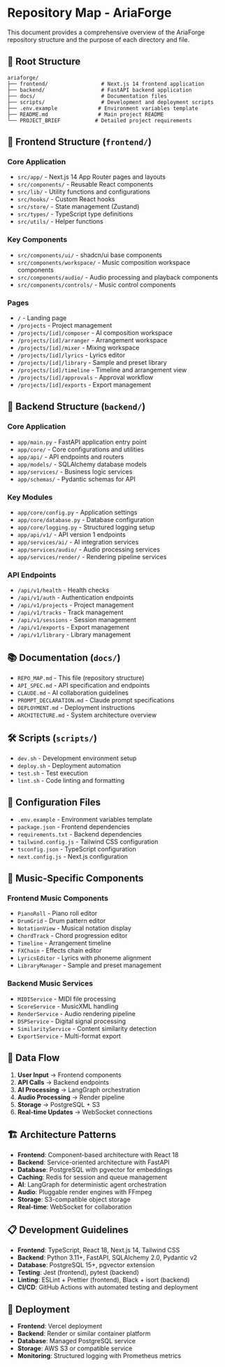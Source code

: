 # Repository Map - AriaForge

This document provides a comprehensive overview of the AriaForge repository structure and the purpose of each directory and file.

## 📁 Root Structure

```
ariaforge/
├── frontend/                 # Next.js 14 frontend application
├── backend/                  # FastAPI backend application
├── docs/                     # Documentation files
├── scripts/                  # Development and deployment scripts
├── .env.example             # Environment variables template
├── README.md                # Main project README
└── PROJECT_BRIEF           # Detailed project requirements
```

## 🎨 Frontend Structure (`frontend/`)

### Core Application
- `src/app/` - Next.js 14 App Router pages and layouts
- `src/components/` - Reusable React components
- `src/lib/` - Utility functions and configurations
- `src/hooks/` - Custom React hooks
- `src/store/` - State management (Zustand)
- `src/types/` - TypeScript type definitions
- `src/utils/` - Helper functions

### Key Components
- `src/components/ui/` - shadcn/ui base components
- `src/components/workspace/` - Music composition workspace components
- `src/components/audio/` - Audio processing and playback components
- `src/components/controls/` - Music control components

### Pages
- `/` - Landing page
- `/projects` - Project management
- `/projects/[id]/composer` - AI composition workspace
- `/projects/[id]/arranger` - Arrangement workspace
- `/projects/[id]/mixer` - Mixing workspace
- `/projects/[id]/lyrics` - Lyrics editor
- `/projects/[id]/library` - Sample and preset library
- `/projects/[id]/timeline` - Timeline and arrangement view
- `/projects/[id]/approvals` - Approval workflow
- `/projects/[id]/exports` - Export management

## 🔧 Backend Structure (`backend/`)

### Core Application
- `app/main.py` - FastAPI application entry point
- `app/core/` - Core configurations and utilities
- `app/api/` - API endpoints and routers
- `app/models/` - SQLAlchemy database models
- `app/services/` - Business logic services
- `app/schemas/` - Pydantic schemas for API

### Key Modules
- `app/core/config.py` - Application settings
- `app/core/database.py` - Database configuration
- `app/core/logging.py` - Structured logging setup
- `app/api/v1/` - API version 1 endpoints
- `app/services/ai/` - AI integration services
- `app/services/audio/` - Audio processing services
- `app/services/render/` - Rendering pipeline services

### API Endpoints
- `/api/v1/health` - Health checks
- `/api/v1/auth` - Authentication endpoints
- `/api/v1/projects` - Project management
- `/api/v1/tracks` - Track management
- `/api/v1/sessions` - Session management
- `/api/v1/exports` - Export management
- `/api/v1/library` - Library management

## 📚 Documentation (`docs/`)

- `REPO_MAP.md` - This file (repository structure)
- `API_SPEC.md` - API specification and endpoints
- `CLAUDE.md` - AI collaboration guidelines
- `PROMPT_DECLARATION.md` - Claude prompt specifications
- `DEPLOYMENT.md` - Deployment instructions
- `ARCHITECTURE.md` - System architecture overview

## 🛠️ Scripts (`scripts/`)

- `dev.sh` - Development environment setup
- `deploy.sh` - Deployment automation
- `test.sh` - Test execution
- `lint.sh` - Code linting and formatting

## 🔐 Configuration Files

- `.env.example` - Environment variables template
- `package.json` - Frontend dependencies
- `requirements.txt` - Backend dependencies
- `tailwind.config.js` - Tailwind CSS configuration
- `tsconfig.json` - TypeScript configuration
- `next.config.js` - Next.js configuration

## 🎵 Music-Specific Components

### Frontend Music Components
- `PianoRoll` - Piano roll editor
- `DrumGrid` - Drum pattern editor
- `NotationView` - Musical notation display
- `ChordTrack` - Chord progression editor
- `Timeline` - Arrangement timeline
- `FXChain` - Effects chain editor
- `LyricsEditor` - Lyrics with phoneme alignment
- `LibraryManager` - Sample and preset management

### Backend Music Services
- `MIDIService` - MIDI file processing
- `ScoreService` - MusicXML handling
- `RenderService` - Audio rendering pipeline
- `DSPService` - Digital signal processing
- `SimilarityService` - Content similarity detection
- `ExportService` - Multi-format export

## 🔄 Data Flow

1. **User Input** → Frontend components
2. **API Calls** → Backend endpoints
3. **AI Processing** → LangGraph orchestration
4. **Audio Processing** → Render pipeline
5. **Storage** → PostgreSQL + S3
6. **Real-time Updates** → WebSocket connections

## 🏗️ Architecture Patterns

- **Frontend**: Component-based architecture with React 18
- **Backend**: Service-oriented architecture with FastAPI
- **Database**: PostgreSQL with pgvector for embeddings
- **Caching**: Redis for session and queue management
- **AI**: LangGraph for deterministic agent orchestration
- **Audio**: Pluggable render engines with FFmpeg
- **Storage**: S3-compatible object storage
- **Real-time**: WebSocket for collaboration

## 📋 Development Guidelines

- **Frontend**: TypeScript, React 18, Next.js 14, Tailwind CSS
- **Backend**: Python 3.11+, FastAPI, SQLAlchemy 2.0, Pydantic v2
- **Database**: PostgreSQL 15+, pgvector extension
- **Testing**: Jest (frontend), pytest (backend)
- **Linting**: ESLint + Prettier (frontend), Black + isort (backend)
- **CI/CD**: GitHub Actions with automated testing and deployment

## 🚀 Deployment

- **Frontend**: Vercel deployment
- **Backend**: Render or similar container platform
- **Database**: Managed PostgreSQL service
- **Storage**: AWS S3 or compatible service
- **Monitoring**: Structured logging with Prometheus metrics
